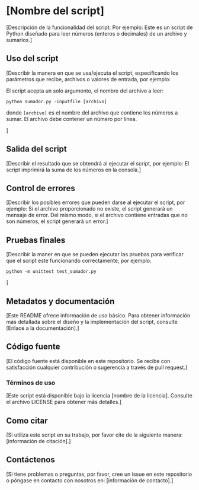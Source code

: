 # [Nombre del script]


[Descripción de la funcionalidad del script. Por ejemplo:
Este es un script de Python diseñado para leer números (enteros o decimales) de un archivo y sumarlos.]  

## Uso del script

[Describir la manera en que se usa/ejecuta el script, especificando los parámetros que recibe, archivos o valores de entrada, por ejemplo:

El script acepta un solo argumento, el nombre del archivo a leer:

```
python sumador.py -inputfile [archivo]
```

donde `[archivo]` es el nombre del archivo que contiene los números a sumar. El archivo debe contener un número por línea.

]  

## Salida del script

[Describir el resultado que se obtendrá al ejecutar el script, por ejemplo: El script imprimirá la suma de los números en la consola.] 

## Control de errores

[Describir los posibles errores que pueden darse al ejecutar el script, por ejemplo: Si el archivo proporcionado no existe, el script generará un mensaje de error. Del mismo modo, si el archivo contiene entradas que no son números, el script generará un error.]  

## Pruebas finales

[Describir la maner en que se pueden ejecutar las pruebas para verificar que el script este funcionando correctamente, por ejemplo:  
```
python -m unittest test_sumador.py
```
]  


## Metadatos y documentación

[Este README ofrece información de uso básico. Para obtener información más detallada sobre el diseño y la implementación del script, consulte [Enlace a la documentación].]

## Código fuente

[El código fuente está disponible en este repositorio. Se recibe con satisfacción cualquier contribución o sugerencia a través de pull request.]

### Términos de uso

[Este script está disponible bajo la licencia [nombre de la licencia]. Consulte el archivo LICENSE para obtener más detalles.]

## Como citar

[Si utiliza este script en su trabajo, por favor cite de la siguiente manera: [información de citación].]

## Contáctenos

[Si tiene problemas o preguntas, por favor, cree un issue en este repositorio o póngase en contacto con nosotros en: [información de contacto].]
